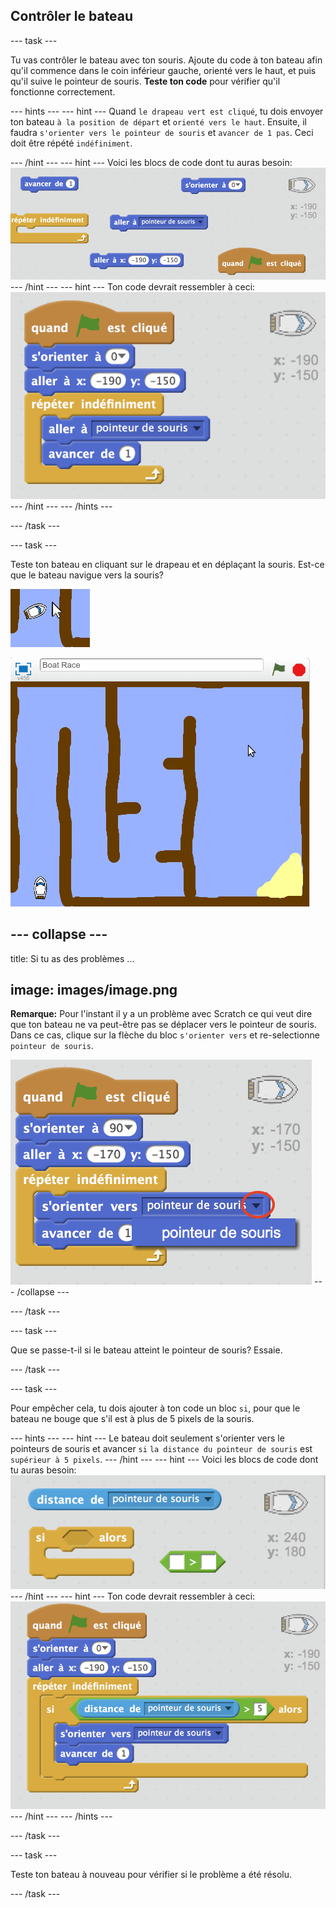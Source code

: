 ## Contrôler le bateau

\--- task \---

Tu vas contrôler le bateau avec ton souris. Ajoute du code à ton bateau afin qu'il commence dans le coin inférieur gauche, orienté vers le haut, et puis qu'il suive le pointeur de souris. **Teste ton code** pour vérifier qu'il fonctionne correctement.

\--- hints \--- \--- hint \--- Quand `le drapeau vert est cliqué`, tu dois envoyer ton bateau `à la position de départ` et `orienté vers le haut`. Ensuite, il faudra `s'orienter vers le pointeur de souris` et `avancer de 1 pas`. Ceci doit être répété `indéfiniment`.

\--- /hint \--- \--- hint \--- Voici les blocs de code dont tu auras besoin: ![screenshot](images/boat-move-blocks.png) \--- /hint \--- \--- hint \--- Ton code devrait ressembler à ceci: ![screenshot](images/boat-move-code.png) \--- /hint \--- \--- /hints \---

\--- /task \---

\--- task \---

Teste ton bateau en cliquant sur le drapeau et en déplaçant la souris. Est-ce que le bateau navigue vers la souris?

![screenshot](images/boat-mouse.png)

![screenshot](images/boat-pointer-test-anim.gif)

## \--- collapse \---

title: Si tu as des problèmes ...

## image: images/image.png

**Remarque:** Pour l'instant il y a un problème avec Scratch ce qui veut dire que ton bateau ne va peut-être pas se déplacer vers le pointeur de souris. Dans ce cas, clique sur la flèche du bloc `s'orienter vers` et re-selectionne `pointeur de souris`.

![screenshot](images/boat-bug.png) \--- /collapse \---

\--- /task \---

\--- task \---

Que se passe-t-il si le bateau atteint le pointeur de souris? Essaie.

\--- /task \---

\--- task \---

Pour empêcher cela, tu dois ajouter à ton code un bloc `si`, pour que le bateau ne bouge que s'il est à plus de 5 pixels de la souris.

\--- hints \--- \--- hint \--- Le bateau doit seulement s'orienter vers le pointeurs de souris et avancer `si` `la distance du pointeur de souris` est `supérieur à 5 pixels`. \--- /hint \--- \--- hint \--- Voici les blocs de code dont tu auras besoin: ![screenshot](images/boat-pointer-blocks.png) \--- /hint \--- \--- hint \--- Ton code devrait ressembler à ceci: ![screenshot](images/boat-pointer-code.png) \--- /hint \--- \--- /hints \---

\--- /task \---

\--- task \---

Teste ton bateau à nouveau pour vérifier si le problème a été résolu.

\--- /task \---